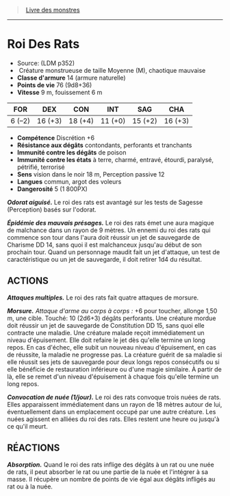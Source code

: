 ﻿> [Livre des monstres](tome_of_beasts.md)

---

# Roi Des Rats

- Source: (LDM p352)
-  Créature monstrueuse de taille Moyenne (M), chaotique mauvaise
- **Classe d'armure** 14 (armure naturelle)
- **Points de vie** 76 (9d8+36)
- **Vitesse** 9 m, fouissement 6 m

|FOR|DEX|CON|INT|SAG|CHA|
|---|---|---|---|---|---|
|6 (–2)|16 (+3)|18 (+4)|11 (+0)|15 (+2)|16 (+3)|

- **Compétence** Discrétion +6
- **Résistance aux dégâts** contondants, perforants et tranchants
- **Immunité contre les dégâts** de poison
- **Immunité contre les états** à terre, charmé, entravé, étourdi, paralysé, pétrifié, terrorisé
- **Sens** vision dans le noir 18 m, Perception passive 12
- **Langues** commun, argot des voleurs
- **Dangerosité** 5 (1 800PX)

**_Odorat aiguisé._** Le roi des rats est avantagé sur les tests de Sagesse (Perception) basés sur l'odorat.

**_Épidémie des mauvais présages._** Le roi des rats émet une aura magique de malchance dans un rayon de 9 mètres. Un ennemi du roi des rats qui commence son tour dans l'aura doit réussir un jet de sauvegarde de Charisme DD 14, sans quoi il est malchanceux jusqu'au début de son prochain tour. Quand un personnage maudit fait un jet d'attaque, un test de caractéristique ou un jet de sauvegarde, il doit retirer 1d4 du résultat.

## ACTIONS

**_Attaques multiples._** Le roi des rats fait quatre attaques de morsure.

**_Morsure._** _Attaque d'arme au corps à corps :_ +6 pour toucher, allonge 1,50 m, une cible. Touché: 10 (2d6+3) dégâts perforants. Une créature mordue doit réussir un jet de sauvegarde de Constitution DD 15, sans quoi elle contracte une maladie. Une créature malade reçoit immédiatement un niveau d'épuisement. Elle doit refaire le jet dès qu'elle termine un long repos. En cas d'échec, elle subit un nouveau niveau d'épuisement, en cas de réussite, la maladie ne progresse pas. La créature guérit de sa maladie si elle réussit ses jets de sauvegarde pour deux longs repos consécutifs ou si elle bénéficie de restauration inférieure ou d'une magie similaire. À partir de là, elle se remet d'un niveau d'épuisement à chaque fois qu'elle termine un long repos.

**_Convocation de nuée (1/jour)._** Le roi des rats convoque trois nuées de rats. Elles apparaissent immédiatement dans un rayon de 18 mètres autour de lui, éventuellement dans un emplacement occupé par une autre créature. Les nuées agissent en alliées du roi des rats. Elles restent une heure ou jusqu'à ce qu'il meurt.

## RÉACTIONS

**_Absorption._** Quand le roi des rats inflige des dégâts à un rat ou une nuée de rats, il peut absorber le rat ou une partie de la nuée et l'intégrer à sa masse. Il récupère un nombre de points de vie égal aux dégâts infligés au rat ou à la nuée.

